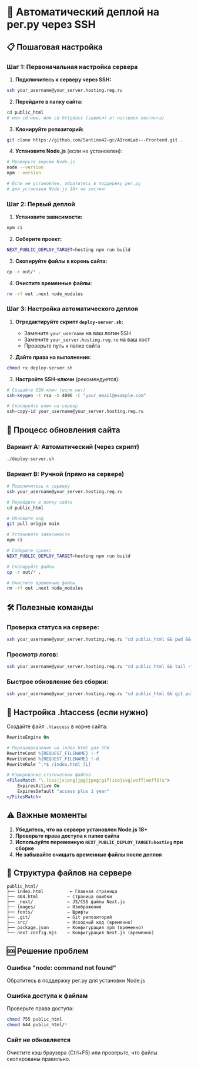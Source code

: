 # 🚀 Автоматический деплой на рег.ру через SSH

## 📋 Пошаговая настройка

### **Шаг 1: Первоначальная настройка сервера**

1. **Подключитесь к серверу через SSH:**
```bash
ssh your_username@your_server.hosting.reg.ru
```

2. **Перейдите в папку сайта:**
```bash
cd public_html
# или cd www, или cd httpdocs (зависит от настроек хостинга)
```

3. **Клонируйте репозиторий:**
```bash
git clone https://github.com/Santino42-gr/AIronLab---Frontend.git .
```

4. **Установите Node.js** (если не установлен):
```bash
# Проверьте версию Node.js
node --version
npm --version

# Если не установлен, обратитесь в поддержку рег.ру
# для установки Node.js 18+ на хостинг
```

### **Шаг 2: Первый деплой**

1. **Установите зависимости:**
```bash
npm ci
```

2. **Соберите проект:**
```bash
NEXT_PUBLIC_DEPLOY_TARGET=hosting npm run build
```

3. **Скопируйте файлы в корень сайта:**
```bash
cp -r out/* .
```

4. **Очистите временные файлы:**
```bash
rm -rf out .next node_modules
```

### **Шаг 3: Настройка автоматического деплоя**

1. **Отредактируйте скрипт `deploy-server.sh`:**
   - Замените `your_username` на ваш логин SSH
   - Замените `your_server.hosting.reg.ru` на ваш хост
   - Проверьте путь к папке сайта

2. **Дайте права на выполнение:**
```bash
chmod +x deploy-server.sh
```

3. **Настройте SSH-ключи** (рекомендуется):
```bash
# Создайте SSH-ключ (если нет)
ssh-keygen -t rsa -b 4096 -C "your_email@example.com"

# Скопируйте ключ на сервер
ssh-copy-id your_username@your_server.hosting.reg.ru
```

## 🔄 Процесс обновления сайта

### **Вариант A: Автоматический (через скрипт)**
```bash
./deploy-server.sh
```

### **Вариант B: Ручной (прямо на сервере)**
```bash
# Подключитесь к серверу
ssh your_username@your_server.hosting.reg.ru

# Перейдите в папку сайта
cd public_html

# Обновите код
git pull origin main

# Установите зависимости
npm ci

# Соберите проект
NEXT_PUBLIC_DEPLOY_TARGET=hosting npm run build

# Скопируйте файлы
cp -r out/* .

# Очистите временные файлы
rm -rf out .next node_modules
```

## 🛠️ Полезные команды

### **Проверка статуса на сервере:**
```bash
ssh your_username@your_server.hosting.reg.ru "cd public_html && pwd && ls -la"
```

### **Просмотр логов:**
```bash
ssh your_username@your_server.hosting.reg.ru "cd public_html && tail -f error.log"
```

### **Быстрое обновление без сборки:**
```bash
ssh your_username@your_server.hosting.reg.ru "cd public_html && git pull origin main"
```

## 🔧 Настройка .htaccess (если нужно)

Создайте файл `.htaccess` в корне сайта:
```apache
RewriteEngine On

# Перенаправление на index.html для SPA
RewriteCond %{REQUEST_FILENAME} !-f
RewriteCond %{REQUEST_FILENAME} !-d
RewriteRule ^.*$ /index.html [L]

# Кэширование статических файлов
<FilesMatch "\.(css|js|png|jpg|jpeg|gif|ico|svg|woff|woff2)$">
    ExpiresActive On
    ExpiresDefault "access plus 1 year"
</FilesMatch>
```

## ⚠️ Важные моменты

1. **Убедитесь, что на сервере установлен Node.js 18+**
2. **Проверьте права доступа к папке сайта**
3. **Используйте переменную `NEXT_PUBLIC_DEPLOY_TARGET=hosting` при сборке**
4. **Не забывайте очищать временные файлы после деплоя**

## 🎯 Структура файлов на сервере

```
public_html/
├── index.html          ← Главная страница
├── 404.html           ← Страница ошибки
├── _next/             ← JS/CSS файлы Next.js
├── images/            ← Изображения
├── fonts/             ← Шрифты
├── .git/              ← Git репозиторий
├── src/               ← Исходный код (временно)
├── package.json       ← Конфигурация npm (временно)
└── next.config.mjs    ← Конфигурация Next.js (временно)
```

## 🆘 Решение проблем

### **Ошибка "node: command not found"**
Обратитесь в поддержку рег.ру для установки Node.js

### **Ошибка доступа к файлам**
Проверьте права доступа:
```bash
chmod 755 public_html
chmod 644 public_html/*
```

### **Сайт не обновляется**
Очистите кэш браузера (Ctrl+F5) или проверьте, что файлы скопированы правильно. 